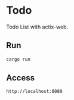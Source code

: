 # Todo

Todo List with actix-web.

## Run

```bash
cargo run
```

## Access

```
http://localhost:8080
```
